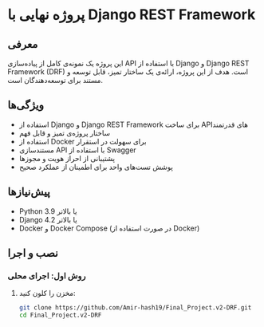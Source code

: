# پروژه نهایی با Django REST Framework

## معرفی

این پروژه یک نمونه‌ی کامل از پیاده‌سازی API با استفاده از Django و Django REST Framework (DRF) است. هدف از این پروژه، ارائه‌ی یک ساختار تمیز، قابل توسعه و مستند برای توسعه‌دهندگان است.

## ویژگی‌ها

- استفاده از Django و Django REST Framework برای ساخت APIهای قدرتمند
- ساختار پروژه‌ی تمیز و قابل فهم
- استفاده از Docker برای سهولت در استقرار
- مستندسازی API با استفاده از Swagger
- پشتیبانی از احراز هویت و مجوزها
- پوشش تست‌های واحد برای اطمینان از عملکرد صحیح

## پیش‌نیازها

- Python 3.9 یا بالاتر
- Django 4.2 یا بالاتر
- Docker و Docker Compose (در صورت استفاده از Docker)

## نصب و اجرا

### روش اول: اجرای محلی

1. مخزن را کلون کنید:

   ```bash
   git clone https://github.com/Amir-hash19/Final_Project.v2-DRF.git
   cd Final_Project.v2-DRF
